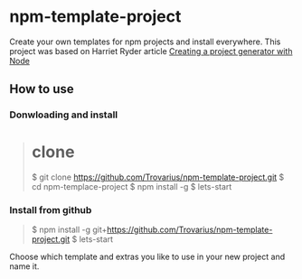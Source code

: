 # npm-template-project
Create your own templates for npm projects and install everywhere. This project was based on Harriet Ryder 
article [Creating a project generator with Node](https://medium.com/northcoders/creating-a-project-generator-with-node-29e13b3cd309)

## How to use

### Donwloading and install
> # clone 
> $ git clone https://github.com/Trovarius/npm-template-project.git
> $ cd npm-templace-project
> $ npm install -g
> $ lets-start

### Install from github
> $ npm install -g git+https://github.com/Trovarius/npm-template-project.git
> $ lets-start

Choose which template and extras you like to use in your new project and name it.